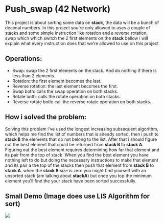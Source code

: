 # Push_swap (42 Network)

This project is about sorting some data on **stack**, the data will be a bunch of decimal numbers. In this project you're only allowed to uses a couple of stacks and some simple instruction like rotation and a reverse rotation, swap which which switch the 2 first elements on the **stack** bellow i will explain what every instruction does that we're allowed to use on this project

## **Operations:**
- Swap: swap the 2 first elements on the stack. And do nothing if there is less than 2 elements.
- Rotation: the first element becomes the last.
- Reverse rotation: the last element becomes the first.
- Swap both: calls the swap operation on both stacks.
- Rotate both: calls the rotate operation on both stacks.
- Reverse rotate both: call the reverse rotate operation on both stacks.

## How i solved the problem:

Solving this problem i've used the longest increasing subsequent algorithm, which helps me find the list of numbers that is already sorted. then i push to **stack B** the elements that do not belong to the list. After that i should figure out the best element that could be returned from **stack B** to **stack A**. Figuring out the best element requires determining how far that element and its pair from the top of stack. When you find the best element you have nothing left to do but doing the necessary instructions to make that element and its pair a the top of the stacks then push that element from **stack B** to **stack A**. when the **stack B** size is zero you might find yourself with an unsorted stack (am talking about **stackA**) but once you top the minimum element you'll find the your stack have been sorted successfully. 

## Small Demo (Image does use LIS Algorithm for sort)

<img src="/media/push_swap_demo.git" />
